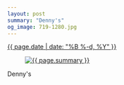 ```yaml
---
layout: post
summary: "Denny's"
og_image: 719-1280.jpg
---
```


<div class="post">
 <time>
  <a href="/719">
   {{ page.date | date: "%B %-d, %Y" }}
  </a>
 </time>
 <a href="/719">
  <figure data-taken="12/25/2017">
   <img alt="{{ page.summary }}" sizes="(min-width: 700px) 50vw, calc(100vw - 2rem)" src="{{ site.assets_url }}/719-640.jpg" srcset="{{ site.assets_url }}/719-320.jpg 320w, {{ site.assets_url }}/719-640.jpg 640w, {{ site.assets_url }}/719-960.jpg 960w, {{ site.assets_url }}/719-1280.jpg 1280w"/>
  </figure>
 </a>
 <span>
  Denny's
 </span>
</div>
